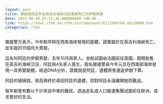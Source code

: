 ```yaml
---
layout: post
title: 挪威尋回去年在英吉利海峽沉船事故死亡的伊朗男嬰
date: 2021-06-08 01:22:30.000000000 +08:00
link: https://news.rthk.hk/rthk/ch/component/k2/1594760-20210608.htm
categories: rthk
---
```


挪威警方表示，今年較早時在西南海岸發現的屍體，證實屬於在英吉利海峽死亡，並失蹤的15個月大男嬰。

這名叫阿廷的伊朗男嬰，去年10月與家人，坐船試圖由法國前往英國，期間船隻在英吉利海峽沉沒，阿廷與4名家人喪生。兩名挪威警員今年元旦在西南部海岸發現一具男嬰屍體，經過DNA分析，證實就是阿廷，遺體將會運返伊朗下葬。

阿廷的姨姨說，很高興終於尋回阿廷的遺體，但對阿廷永遠離開她而難過。

每年都會有數以千計來自中東的難民，透過走私或人口販運集團試圖前往歐洲，尋求更好的生活。
